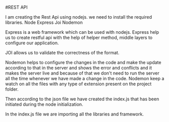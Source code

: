 #REST API


I am creating the Rest Api using nodejs.
we need to install the required libraries.
Node
Express
Joi
Nodemon


Express is a web framework which can be used with nodejs.  Express help us to create restful api with the help of helper method, middle layers to configure our application.

JOI allows us to validate the correctness of the format.

Nodemon helps to configure the changes in the code and make the update according to that in the server and shows the error and conflicts and it makes the server live and because of that we don't need to run the server all the time whenever we have made a change in the code.
Nodemon keep a watch on all the files with any type of extension present on the project folder.


Then according to the json file we have created the index.js that has been initiated during the node initialization. 

In the index.js file we are importing all the libraries and framework.
